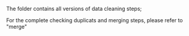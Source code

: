 The folder contains all versions of data cleaning steps;

For the complete checking duplicats and merging steps, please refer to "merge"
